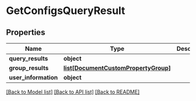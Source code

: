 # GetConfigsQueryResult

## Properties
Name | Type | Description | Notes
------------ | ------------- | ------------- | -------------
**query_results** | **object** |  | [optional] 
**group_results** | [**list[DocumentCustomPropertyGroup]**](DocumentCustomPropertyGroup.md) |  | [optional] 
**user_information** | **object** |  | [optional] 

[[Back to Model list]](../README.md#documentation-for-models) [[Back to API list]](../README.md#documentation-for-api-endpoints) [[Back to README]](../README.md)


